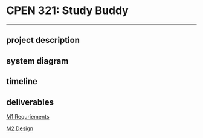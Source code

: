 # CPEN 321: Study Buddy

---

## project description

## system diagram

## timeline

## deliverables

[M1 Requriements](deliverables/M1_Requirement.pdf)

[M2 Design](deliverables/M2_Design.pdf)
